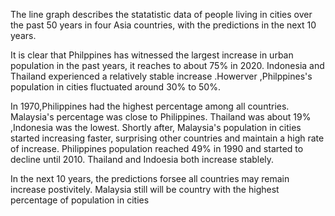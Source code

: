 The line graph describes the statatistic data of people living in cities over the past 50 years in four Asia countries, with the predictions in the next 10 years. 

It is clear that Philppines has witnessed the largest increase in urban population in the past years, it reaches to about 75% in 2020. Indonesia and Thailand  experienced a relatively stable increase .Howerver ,Philppines's population in cities fluctuated around 30% to 50%. 

In 1970,Philippines had the highest percentage among all countries. Malaysia's percentage was close to Philippines. Thailand was about 19% ,Indonesia was the lowest.  Shortly after, Malaysia's population in cities started increasing faster, surprising other countries and maintain a high rate of increase.  Philippines population reached 49% in 1990 and started to decline until 2010. Thailand and Indoesia both increase stablely. 

In the next 10 years, the predictions forsee all countries may remain increase postivitely.  Malaysia still will be country with the highest percentage of population in cities